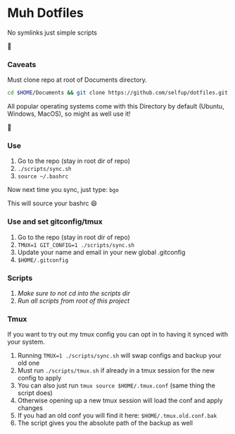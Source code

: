 # Muh Dotfiles

No symlinks just simple scripts

:tada:

### Caveats

Must clone repo at root of Documents directory.

```bash
cd $HOME/Documents && git clone https://github.com/selfup/dotfiles.git
```

All popular operating systems come with this Directory by default (Ubuntu, Windows, MacOS), so might as well use it!

:pray:

### Use

1. Go to the repo (stay in root dir of repo)
1. `./scripts/sync.sh`
1. `source ~/.bashrc`

Now next time you sync, just type: `bgo`

This will source your bashrc :smile:

### Use and set gitconfig/tmux

1. Go to the repo (stay in root dir of repo)
1. `TMUX=1 GIT_CONFIG=1 ./scripts/sync.sh`
1. Update your name and email in your new global .gitconfig
1. `$HOME/.gitconfig`

### Scripts

1. _Make sure to not cd into the scripts dir_
1. _Run all scripts from root of this project_

### Tmux

If you want to try out my tmux config you can opt in to having it synced with your system.

1. Running `TMUX=1 ./scripts/sync.sh` will swap configs and backup your old one
1. Must run `./scripts/tmux.sh` if already in a tmux session for the new config to apply
1. You can also just run `tmux source $HOME/.tmux.conf` (same thing the script does)
1. Otherwise opening up a new tmux session will load the conf and apply changes
1. If you had an old conf you will find it here: `$HOME/.tmux.old.conf.bak`
1. The script gives you the absolute path of the backup as well
